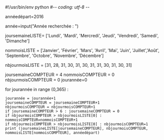 #!/usr/bin/env python
#-*- coding: utf-8 -*-


annéedépart=2016

année=input("Année recherchée : ")

joursemaineLISTE= ['Lundi', 'Mardi', 'Mercredi', 'Jeudi', 'Vendredi', 'Samedi', 'Dimanche']

nommoisLISTE =  ['Janvier', 'Février', 'Mars', 'Avril', 'Mai', 'Juin', 'Juillet','Août', 'Septembre', 'Octobre', 'Novembre', 'Décembre']
              
nbjourmoisLISTE = [31, 28, 31, 30, 31, 30, 31, 31, 30, 31, 30, 31]

joursemaineCOMPTEUR = 4
nommoisCOMPTEUR = 0
nbjourmoisCOMPTEUR = 0
jourannée=0

for jourannée in range (0,365) :
	
	jourannée = jourannée+1
	joursemaineCOMPTEUR = joursemaineCOMPTEUR+1
	nbjourmoisCOMPTEUR = nbjourmoisCOMPTEUR+1
	if joursemaineCOMPTEUR > 6 : joursemaineCOMPTEUR = 0
	if nbjourmoisCOMPTEUR > nbjourmoisLISTE[0] : nommoisCOMPTEUR=nommoisCOMPTEUR+1 
	if nbjourmoisCOMPTEUR > nbjourmoisLISTE[0] : nbjourmoisCOMPTEUR=1
	print (joursemaineLISTE[joursemaineCOMPTEUR], nbjourmoisCOMPTEUR, nommoisLISTE[nommoisCOMPTEUR], annéedépart)
	
	

	
	
